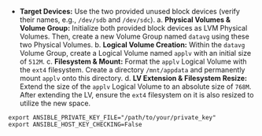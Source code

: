 *   **Target Devices:** Use the two provided unused block devices (verify their names, e.g., `/dev/sdb` and `/dev/sdc`).
a.  **Physical Volumes & Volume Group:** Initialize both provided block devices as LVM Physical Volumes. Then, create a new Volume Group named `datavg` using these two Physical Volumes.
b.  **Logical Volume Creation:** Within the `datavg` Volume Group, create a Logical Volume named `applv` with an initial size of `512M`.
c.  **Filesystem & Mount:** Format the `applv` Logical Volume with the `ext4` filesystem. Create a directory `/mnt/appdata` and permanently mount `applv` onto this directory.
d.  **LV Extension & Filesystem Resize:** Extend the size of the `applv` Logical Volume to an absolute size of `768M`. After extending the LV, ensure the `ext4` filesystem on it is also resized to utilize the new space.

```
export ANSIBLE_PRIVATE_KEY_FILE="/path/to/your/private_key"
export ANSIBLE_HOST_KEY_CHECKING=False
```
